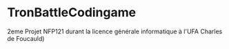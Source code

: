 # TronBattleCodingame
2eme Projet NFP121 durant la licence générale informatique à l'UFA Charles de Foucauld) 
